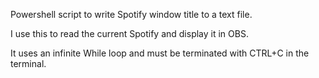 Powershell script to write Spotify window title to a text file.

I use this to read the current Spotify and display it in OBS.

It uses an infinite While loop and must be terminated with CTRL+C in the terminal.